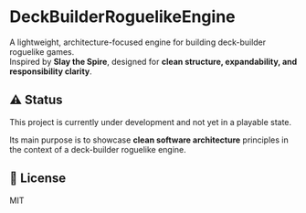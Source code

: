 # DeckBuilderRoguelikeEngine

A lightweight, architecture-focused engine for building deck-builder roguelike games.  
Inspired by **Slay the Spire**, designed for **clean structure, expandability, and responsibility clarity**.

## ⚠️ Status

This project is currently under development and not yet in a playable state.

Its main purpose is to showcase **clean software architecture** principles in the context of a deck-builder roguelike engine.

## 📜 License

MIT
